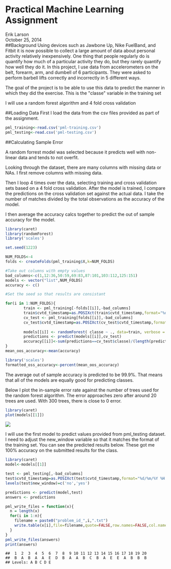 # Practical Machine Learning Assignment
Erik Larson  
October 25, 2014  
##Background
Using devices such as Jawbone Up, Nike FuelBand, and Fitbit it is now possible to collect a large amount of data about personal activity relatively inexpensively. One thing that people regularly do is quantify how much of a particular activity they do, but they rarely quantify how well they do it. In this project, I use data from accelerometers on the belt, forearm, arm, and dumbell of 6 participants. They were asked to perform barbell lifts correctly and incorrectly in 5 different ways. 

The goal of the project is to be able to use this data to predict the manner in which they did the exercise. This is the "classe" variable in the training set

I will use a random forest algorithm and 4 fold cross validation

##Loading Data
First I load the data from the csv files provided as part of the assignment.


```r
pml_training<-read.csv('pml-training.csv')
pml_testing<-read.csv('pml-testing.csv')
```

##Calculating Sample Error

A random forrest model was selected because it predicts well with non-linear data and tends to not overfit.

Looking through the dataset, there are many columns with missing data or NAs.  I first remove columns with missing data.  

Then I loop 4 times over the data, selecting training and cross validation sets based on a 4 fold cross validation.  After the model is trained, I compare the predictions on the cross validation set against the actual data.  I take the number of matches divided by the total observations as the accuracy of the model.

I then average the accuracy calcs together to predict the out of sample accuracy for the model.


```r
library(caret)
library(randomForest)
library('scales')

set.seed(1223)

NUM_FOLDS<-4
folds <- createFolds(pml_training$X,k=NUM_FOLDS)

#Take out columns with empty values
bad_columns<-c(1,12:36,50:59,69:83,87:101,103:112,125:151)
models <- vector("list",NUM_FOLDS)
accuracy <- c()

#Set the seed so that results are consistant

for(i in 1:NUM_FOLDS){
        train <- pml_training[-folds[[i]],-bad_columns]
        train$cvtd_timestamp=as.POSIXct(train$cvtd_timestamp,format="%d/%m/%Y %H:%M")
        cv_test <- pml_training[folds[[i]],-bad_columns]
        cv_test$cvtd_timestamp=as.POSIXct(cv_test$cvtd_timestamp,format="%d/%m/%Y %H:%M")
        
        models[[i]] <- randomForest( classe ~ ., data=train, verbose = TRUE,ntree=310)
        predictions <- predict(models[[i]],cv_test)
        accuracy[[i]]<-sum(predictions==cv_test$classe)/(length(predictions)*1.0)
}
mean_oos_accuracy<-mean(accuracy)
```


```r
library('scales')
formatted_oss_accuracy<-percent(mean_oos_accuracy)
```
The average out of sample accuracy is predicted to be 99.9%.  That means that all of the models are equally good for predicting classes.

Below I plot the in-sample error rate against the number of trees used for the random forest algorithm. The error approaches zero after around 20 trees are used.  With 300 trees, there is close to 0 error.


```r
library(caret)
plot(models[[1]])
```

![](./ml_assignment_files/figure-html/plotmodel-1.png) 

I will use the first model to predict values provided from pml_testing dataset.  I need to adjust the new_window variable so that it matches the format of the training set.  You can see the predicted results below.  These got me 100% accuracy on the submitted results for the class.


```r
library(caret)
model<-models[[1]]

test <- pml_testing[,-bad_columns]
test$cvtd_timestamp=as.POSIXct(test$cvtd_timestamp,format="%d/%m/%Y %H:%M")
levels(test$new_window)=c('no','yes')

predictions <- predict(model,test)
answers <- predictions

pml_write_files = function(x){
  n = length(x)
  for(i in 1:n){
    filename = paste0("problem_id_",i,".txt")
    write.table(x[i],file=filename,quote=FALSE,row.names=FALSE,col.names=FALSE)
  }
}
pml_write_files(answers)
print(answers)
```

```
##  1  2  3  4  5  6  7  8  9 10 11 12 13 14 15 16 17 18 19 20 
##  B  A  B  A  A  E  D  B  A  A  B  C  B  A  E  E  A  B  B  B 
## Levels: A B C D E
```


